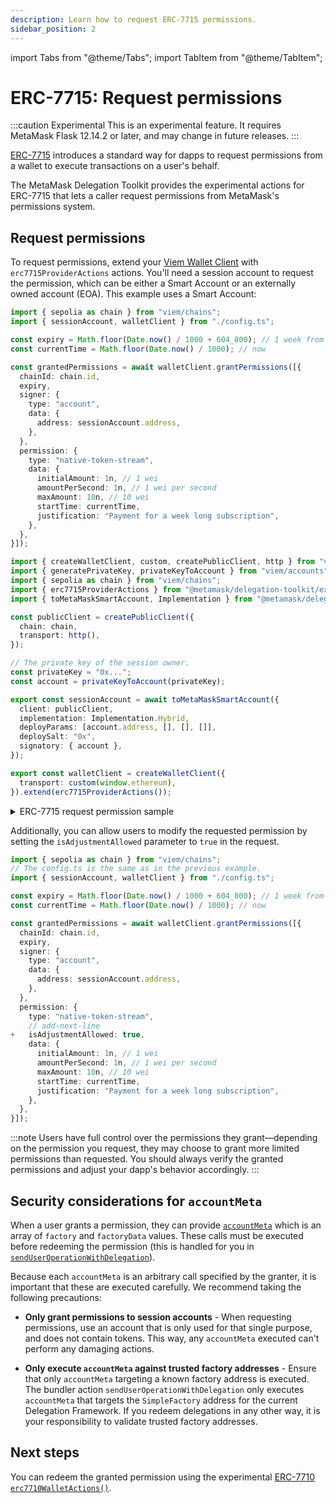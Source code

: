 ```yaml
---
description: Learn how to request ERC-7715 permissions.
sidebar_position: 2
---
```


import Tabs from "@theme/Tabs";
import TabItem from "@theme/TabItem";

# ERC-7715: Request permissions

:::caution Experimental
This is an experimental feature.
It requires MetaMask Flask 12.14.2 or later, and may change in future releases.
:::

[ERC-7715](https://eip.tools/eip/7715) introduces a standard way for dapps to request permissions from a wallet to execute
transactions on a user's behalf.

The MetaMask Delegation Toolkit provides the experimental actions for ERC-7715 that lets a caller request permissions from MetaMask's permissions system.

## Request permissions

To request permissions, extend your [Viem Wallet Client](https://viem.sh/docs/clients/wallet) with `erc7715ProviderActions` actions.
You'll need a session account to request the permission, which can be either a Smart Account or an externally owned account (EOA).
This example uses a Smart Account:

<Tabs>
<TabItem value="example.ts">

```typescript
import { sepolia as chain } from "viem/chains";
import { sessionAccount, walletClient } from "./config.ts";

const expiry = Math.floor(Date.now() / 1000 + 604_800); // 1 week from now.
const currentTime = Math.floor(Date.now() / 1000); // now

const grantedPermissions = await walletClient.grantPermissions([{
  chainId: chain.id,
  expiry,
  signer: {
    type: "account",
    data: {
      address: sessionAccount.address,
    },
  },
  permission: {
    type: "native-token-stream",
    data: {
      initialAmount: 1n, // 1 wei
      amountPerSecond: 1n, // 1 wei per second
      maxAmount: 10n, // 10 wei
      startTime: currentTime,
      justification: "Payment for a week long subscription",
    },
  },
}]);
```

</TabItem>

<TabItem value="config.ts">

```typescript
import { createWalletClient, custom, createPublicClient, http } from "viem";
import { generatePrivateKey, privateKeyToAccount } from "viem/accounts";
import { sepolia as chain } from "viem/chains";
import { erc7715ProviderActions } from "@metamask/delegation-toolkit/experimental";
import { toMetaMaskSmartAccount, Implementation } from "@metamask/delegation-toolkit";

const publicClient = createPublicClient({
  chain: chain,
  transport: http(),
});

// The private key of the session owner.
const privateKey = "0x...";
const account = privateKeyToAccount(privateKey);

export const sessionAccount = await toMetaMaskSmartAccount({
  client: publicClient,
  implementation: Implementation.Hybrid,
  deployParams: [account.address, [], [], []],
  deploySalt: "0x",
  signatory: { account },
});

export const walletClient = createWalletClient({
  transport: custom(window.ethereum),
}).extend(erc7715ProviderActions());
```
</TabItem>
</Tabs>

<details>
  <summary>ERC-7715 request permission sample</summary>
  <div>
  Here's what your ERC-7715 native token streaming allowance request looks like:

  ```ts
  [{
    chainId: "0xaa36a7",
    expiry: 1745041429,
    permission: {
      type: "native-token-stream",
      data: {
        amountPerSecond: "0x1",
        maxAmount: "0x1",
        initialAmount: "0xa",
        startTime: 1744955029,
        justification: "Payment for a week long subscription",
      },
    },
    signer: {
      type: "account",
      data: {
        address: "0x1234...",
      },
    },
  }]
  ```

  Learn more about the [ERC-7715 permission schema](https://eip.tools/eip/7715).
  </div>
</details>


Additionally, you can allow users to modify the requested permission by setting the `isAdjustmentAllowed` parameter to `true` in the request.

```typescript
import { sepolia as chain } from "viem/chains";
// The config.ts is the same as in the previous example.
import { sessionAccount, walletClient } from "./config.ts";

const expiry = Math.floor(Date.now() / 1000 + 604_800); // 1 week from now.
const currentTime = Math.floor(Date.now() / 1000); // now

const grantedPermissions = await walletClient.grantPermissions([{
  chainId: chain.id,
  expiry,
  signer: {
    type: "account",
    data: {
      address: sessionAccount.address,
    },
  },
  permission: {
    type: "native-token-stream",
    // add-next-line
+   isAdjustmentAllowed: true,
    data: {
      initialAmount: 1n, // 1 wei
      amountPerSecond: 1n, // 1 wei per second
      maxAmount: 10n, // 10 wei
      startTime: currentTime,
      justification: "Payment for a week long subscription",
    },
  },
}]);
```

:::note
Users have full control over the permissions they grant—depending on the permission you request, they may choose to grant more limited permissions than requested.
You should always verify the granted permissions and adjust your dapp's behavior accordingly.
:::

## Security considerations for `accountMeta`

When a user grants a permission, they can provide [`accountMeta`](erc-7710-redeem-delegations.md#extract-relevant-data) which is an array of `factory` and `factoryData` values.
These calls must be executed before redeeming the permission (this is handled for you in [`sendUserOperationWithDelegation`](../reference/api/experimental-actions/bundler-client.md#senduseroperationwithdelegation)).

Because each `accountMeta` is an arbitrary call specified by the granter, it is important that these are executed carefully.
We recommend taking the following precautions:

- **Only grant permissions to session accounts** - When requesting permissions, use an account that is only used for that single purpose, and does not contain tokens.
  This way, any `accountMeta` executed can't perform any damaging actions.

- **Only execute `accountMeta` against trusted factory addresses** - Ensure that only `accountMeta` targeting a known factory address is executed.
  The bundler action `sendUserOperationWithDelegation` only executes `accountMeta` that targets the `SimpleFactory` address for the current Delegation Framework.
  If you redeem delegations in any other way, it is your responsibility to validate trusted factory addresses.

## Next steps

You can redeem the granted permission using the experimental [ERC-7710 `erc7710WalletActions()`](erc-7710-redeem-delegations.md).
